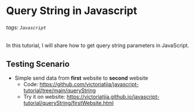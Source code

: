 # Query String in Javascript
###### tags: `Javascript`

In this tutorial, I will share how to get query string parameters in JavaScript.

## Testing Scenario
* Simple send data from **first** website to **second** website
    * Code: https://github.com/victoriatjia/javascript-tutorial/tree/main/queryString
    * Try it on website: https://victoriatjia.github.io/javascript-tutorial/queryString/firstWebsite.html
